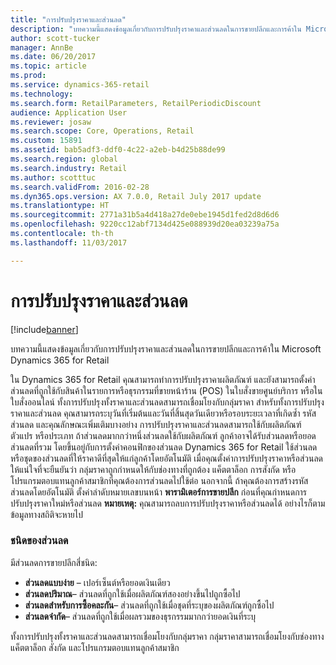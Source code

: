 ```yaml
---
title: "การปรับปรุงราคาและส่วนลด"
description: "บทความนี้แสดงข้อมูลเกี่ยวกับการปรับปรุงราคาและส่วนลดในการขายปลีกและการค้าใน Microsoft Dynamics 365 for Retail"
author: scott-tucker
manager: AnnBe
ms.date: 06/20/2017
ms.topic: article
ms.prod: 
ms.service: dynamics-365-retail
ms.technology: 
ms.search.form: RetailParameters, RetailPeriodicDiscount
audience: Application User
ms.reviewer: josaw
ms.search.scope: Core, Operations, Retail
ms.custom: 15891
ms.assetid: bab5adf3-ddf0-4c22-a2eb-b4d25b88de99
ms.search.region: global
ms.search.industry: Retail
ms.author: scotttuc
ms.search.validFrom: 2016-02-28
ms.dyn365.ops.version: AX 7.0.0, Retail July 2017 update
ms.translationtype: HT
ms.sourcegitcommit: 2771a31b5a4d418a27de0ebe1945d1fed2d8d6d6
ms.openlocfilehash: 9220cc12abf7134d425e088939d20ea03239a75a
ms.contentlocale: th-th
ms.lasthandoff: 11/03/2017

---
```


# <a name="price-adjustments-and-discounts"></a>การปรับปรุงราคาและส่วนลด

[!include[banner](includes/banner.md)]


บทความนี้แสดงข้อมูลเกี่ยวกับการปรับปรุงราคาและส่วนลดในการขายปลีกและการค้าใน Microsoft Dynamics 365 for Retail

ใน Dynamics 365 for Retail คุณสามารถทำการปรับปรุงราคาผลิตภัณฑ์ และยังสามารถตั้งค่าส่วนลดที่ถูกใช้กับสินค้าในรายการหรือธุรกรรมที่ขายหน้าร้าน (POS) ในใบสั่งขายศูนย์บริการ หรือในใบสั่งออนไลน์ ทั้งการปรับปรุงทั้งราคาและส่วนลดสามารถเชื่อมโยงกับกลุ่มราคา สำหรับทั้งการปรับปรุงราคาและส่วนลด คุณสามารถระบุวันที่เริ่มต้นและวันที่สิ้นสุดวันเดียวหรือรอบระยะเวลาที่เกิดซ้ำ รหัสส่วนลด และคุณลักษณะเพิ่มเติมบางอย่าง การปรับปรุงราคาและส่วนลดสามารถใช้กับผลิตภัณฑ์ ตัวแปร หรือประเภท ถ้าส่วนลดมากกว่าหนึ่งส่วนลดใช้กับผลิตภัณฑ์ ลูกค้าอาจได้รับส่วนลดหรือยอดส่วนลดที่รวม โดยขึ้นอยู่กับการตั้งค่าคอนฟิกของส่วนลด Dynamics 365 for Retail ใช้ส่วนลดหรือชุดของส่วนลดที่ให้ราคาดีที่สุดให้แก่ลูกค้าโดยอัตโนมัติ เมื่อคุณตั้งค่าการปรับปรุงราคาหรือส่วนลด ให้แน่ใจที่จะยืนยันว่า กลุ่มราคาถูกกำหนดให้กับช่องทางที่ถูกต้อง แค็ตตาล็อก การสังกัด หรือโปรแกรมตอบแทนลูกค้าสมาชิกที่คุณต้องการส่วนลดไปใช้ต่อ นอกจากนี้ ถ้าคุณต้องการสร้างรหัสส่วนลดโดยอัตโนมัติ ตั้งค่าลำดับหมายเลขบนหน้า **พารามิเตอร์การขายปลีก** ก่อนที่คุณกำหนดการปรับปรุงราคาใหม่หรือส่วนลด **หมายเหตุ:** คุณสามารถลบการปรับปรุงราคาหรือส่วนลดได้ อย่างไรก็ตาม ข้อมูลทางสถิติจะหายไป

### <a name="types-of-discounts"></a>ชนิดของส่วนลด

มีส่วนลดการขายปลีกสี่ชนิด:

-   **ส่วนลดแบบง่าย** – เปอร์เซ็นต์หรือยอดเงินเดียว
-   **ส่วนลดปริมาณ**– ส่วนลดที่ถูกใช้เมื่อผลิตภัณฑ์สองอย่างขึ้นไปถูกซื้อไป
-   **ส่วนลดสำหรับการซื้อคละกัน**– ส่วนลดที่ถูกใช้เมื่อชุดที่ระบุของผลิตภัณฑ์ถูกซื้อไป
-   **ส่วนลดจำกัด**– ส่วนลดที่ถูกใช้เมื่อผลรวมของธุรกรรมมากกว่ายอดเงินที่ระบุ

ทั้งการปรับปรุงทั้งราคาและส่วนลดสามารถเชื่อมโยงกับกลุ่มราคา กลุ่มราคาสามารถเชื่อมโยงกับช่องทาง แค็ตตาล็อก สังกัด และโปรแกรมตอบแทนลูกค้าสมาชิก




